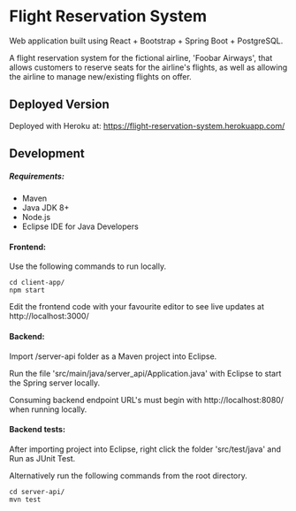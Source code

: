 # Flight Reservation System

Web application built using React + Bootstrap + Spring Boot + PostgreSQL. 

A flight reservation system for the fictional airline, 'Foobar Airways', that allows customers to reserve seats for the airline's flights, as well as allowing the airline to manage new/existing flights on offer.

## Deployed Version
Deployed with Heroku at: https://flight-reservation-system.herokuapp.com/

## Development
##### Requirements:
* Maven
* Java JDK 8+
* Node.js 
* Eclipse IDE for Java Developers

#### Frontend:
Use the following commands to run locally.
```
cd client-app/
npm start
```
Edit the frontend code with your favourite editor to see live updates at http://localhost:3000/

#### Backend:
Import /server-api folder as a Maven project into Eclipse.

Run the file 'src/main/java/server_api/Application.java' with Eclipse to start the Spring server locally.

Consuming backend endpoint URL's must begin with http://localhost:8080/ when running locally.

#### Backend tests:
After importing project into Eclipse, right click the folder 'src/test/java' and Run as JUnit Test. 

Alternatively run the following commands from the root directory.
```
cd server-api/
mvn test
```

